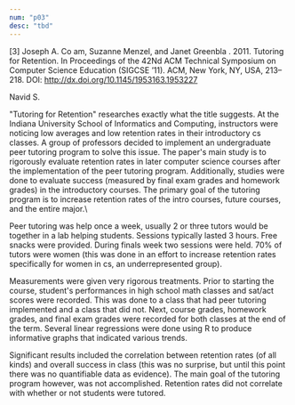 ```yaml
---
num: "p03"
desc: "tbd"
---
```


[3] Joseph A. Co am, Suzanne Menzel, and Janet Greenbla . 2011. Tutoring for Retention. In Proceedings of the 42Nd ACM Technical Symposium on Computer Science Education (SIGCSE ’11). ACM, New York, NY, USA, 213–218. DOI: <http://dx.doi.org/10.1145/1953163.1953227>

Navid S.

"Tutoring for Retention" researches exactly what the title suggests. At the Indiana University School of Informatics and Computing,
instructors were noticing low averages and low retention rates in their introductory cs classes. A group of professors decided to implement an undergraduate peer tutoring program to solve this issue. The paper's main study is to rigorously evaluate retention rates in later computer science courses after the implementation of the peer tutoring program. Additionally, studies were done to evaluate success (measured by final exam grades and homework grades) in the introductory courses. The primary goal of the tutoring program is to increase retention rates of the intro courses, future courses, and the entire major.\

Peer tutoring was help once a week, usually 2 or three tutors would be together in a lab helping students. Sessions typically lasted 3 hours. Free snacks were provided. During finals week two sessions were held. 70% of tutors were women (this was done in an effort to increase retention rates specifically for women in cs, an underrepresented group).

Measurements were given very rigorous treatments. Prior to starting the course, student's performances in high school math classes and sat/act scores were recorded. This was done to a class that had peer tutoring implemented and a class that did not. Next, course grades, homework grades, and final exam grades were recorded for both classes at the end of the term. Several linear regressions were done using R to produce informative graphs that indicated various trends. 

Significant results included the correlation between retention rates (of all kinds) and overall success in class (this was no surprise, but until this point there was no quantifiable data as evidence).
The main goal of the tutoring program however, was not accomplished. Retention rates did not correlate with whether or not students were tutored.
